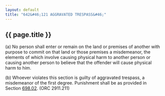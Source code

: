 ```yaml
---
layout: default 
title: "642&#46;121 AGGRAVATED TRESPASS&#46;"
---
```


{{ page.title }}
----------------

​(a) No person shall enter or remain on the land or premises of another
with purpose to commit on that land or those premises a misdemeanor, the
elements of which involve causing physical harm to another person or
causing another person to believe that the offender will cause physical
harm to him.

​(b) Whoever violates this section is guilty of aggravated trespass, a
misdemeanor of the first degree. Punishment shall be as provided in
Section [698.02](38e2f631.html). (ORC 2911.211)
